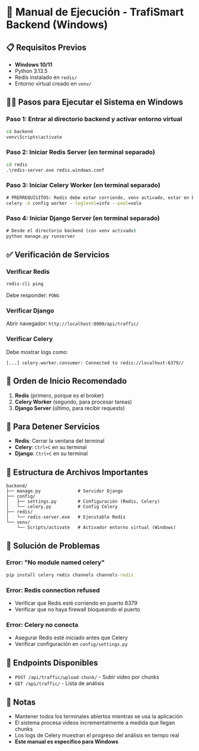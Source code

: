 # 🚀 Manual de Ejecución - TrafiSmart Backend (Windows)

## 📋 Requisitos Previos

- **Windows 10/11**
- Python  3.13.5
- Redis instalado en `redis/`
- Entorno virtual creado en `venv/`

## 🏃‍♂️ Pasos para Ejecutar el Sistema en Windows

### Paso 1: Entrar al directorio backend y activar entorno virtual
```cmd
cd backend
venv\Scripts\activate
```

### Paso 2: Iniciar Redis Server (en terminal separado)
```cmd
cd redis
.\redis-server.exe redis.windows.conf
```

### Paso 3: Iniciar Celery Worker (en terminal separado)
```cmd
# PRERREQUISITOS: Redis debe estar corriendo, venv activado, estar en backend/
celery -A config worker --loglevel=info --pool=solo
```

### Paso 4: Iniciar Django Server (en terminal separado)
```cmd
# Desde el directorio backend (con venv activado)
python manage.py runserver
```

## ✅ Verificación de Servicios

### Verificar Redis
```cmd
redis-cli ping
```
Debe responder: `PONG`

### Verificar Django
Abrir navegador: `http://localhost:8000/api/traffic/`

### Verificar Celery
Debe mostrar logs como:
```
[...] celery.worker.consumer: Connected to redis://localhost:6379//
```

## 🔄 Orden de Inicio Recomendado

1. **Redis** (primero, porque es el broker)
2. **Celery Worker** (segundo, para procesar tareas)
3. **Django Server** (último, para recibir requests)

## 🛑 Para Detener Servicios

- **Redis**: Cerrar la ventana del terminal
- **Celery**: `Ctrl+C` en su terminal
- **Django**: `Ctrl+C` en su terminal

## 📁 Estructura de Archivos Importantes

```
backend/
├── manage.py              # Servidor Django
├── config/
│   ├── settings.py        # Configuración (Redis, Celery)
│   └── celery.py          # Config Celery
├── redis/
│   └── redis-server.exe   # Ejecutable Redis
└── venv/
    └── Scripts/activate   # Activador entorno virtual (Windows)
```

## 🚨 Solución de Problemas

### Error: "No module named celery"
```cmd
pip install celery redis channels channels-redis
```

### Error: Redis connection refused
- Verificar que Redis esté corriendo en puerto 6379
- Verificar que no haya firewall bloqueando el puerto

### Error: Celery no conecta
- Asegurar Redis esté iniciado antes que Celery
- Verificar configuración en `config/settings.py`

## 🎯 Endpoints Disponibles

- `POST /api/traffic/upload-chunk/` - Subir video por chunks
- `GET /api/traffic/` - Lista de análisis

## 📝 Notas

- Mantener todos los terminales abiertos mientras se usa la aplicación
- El sistema procesa videos incrementalmente a medida que llegan chunks
- Los logs de Celery muestran el progreso del análisis en tiempo real
- **Este manual es específico para Windows**
